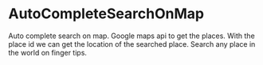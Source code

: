 # AutoCompleteSearchOnMap
Auto complete search on map. Google maps api to get the places. With the place id we can get the location of the searched place.
Search any place in the world on finger tips.

